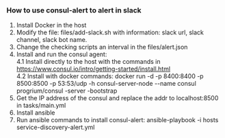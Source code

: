 ###  How to use consul-alert to alert in slack
1. Install Docker in the host
2. Modify the file: files/add-slack.sh with information: slack url, slack channel, slack bot name.
3. Change the checking scripts an interval in the files/alert.json
4. Install and run the consul agent:</br>
   4.1 Install directly to the host with the commands in https://www.consul.io/intro/getting-started/install.html</br>
   4.2 Install with docker commands: docker run -d -p 8400:8400 -p 8500:8500 -p 53:53/udp -h consul-server-node --name consul progrium/consul -server -bootstrap </br>
5. Get the IP address of the consul and replace the addr to localhost:8500 in tasks/main.yml
6. Install ansible
7. Run ansible commands to install consul-alert: ansible-playbook -i hosts service-discovery-alert.yml

    
